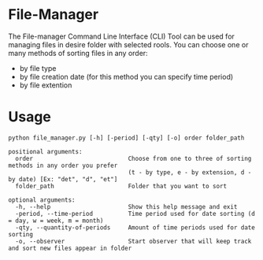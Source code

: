 # File-Manager
The File-manager Command Line Interface (CLI) Tool can be used for managing files in desire folder with selected rools.
You can choose one or many methods of sorting files in any order:
* by file type
* by file creation date (for this method you can specify time period)
* by file extention

# Usage 
    python file_manager.py [-h] [-period] [-qty] [-o] order folder_path

    positional arguments:
      order                           Choose from one to three of sorting methods in any order you prefer 
                                      (t - by type, e - by extension, d - by date) [Ex: "det", "d", "et"]
      folder_path                     Folder that you want to sort

    optional arguments:
      -h, --help                      Show this help message and exit
      -period, --time-period          Time period used for date sorting (d = day, w = week, m = month)
      -qty, --quantity-of-periods     Amount of time periods used for date sorting
      -o, --observer                  Start observer that will keep track and sort new files appear in folder
